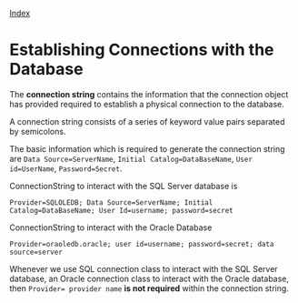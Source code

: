 [Index](https://github.com/KiraDiShira/Ado/blob/master/README.md#adonet)

# Establishing Connections with the Database

The **connection string** contains the information that the connection object has provided required to establish a physical connection to the database.

A connection string consists of a series of keyword value pairs separated by semicolons. 

The basic information which is required to generate the connection string are `Data Source=ServerName`, `Initial Catalog=DataBaseName`, `User id=UserName`, `Password=Secret`. 

ConnectionString to interact with the SQL Server database is 

`Provider=SQLOLEDB; Data Source=ServerName; Initial Catalog=DataBaseName; User Id=username; password=secret`

ConnectionString to interact with the Oracle Database

`Provider=oraoledb.oracle; user id=username; password=secret; data source=server`

Whenever we use SQL connection class to interact with the SQL Server database, an Oracle connection class to interact with the Oracle database, then `Provider= provider name` **is not required** within the connection string.
